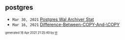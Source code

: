 ## postgres


* <code>Mar 30, 2021</code> [Postgres Wal Archiver Stat](2021-03-30T17-12-45-postgres-wal-archiver-stat.md)
* <code>Mar 16, 2021</code> [Difference-Between-COPY-And-\COPY](2021-03-16T22-01-30-difference-between-copy-and-copy.md)

<sup><sub>generated 18 Apr 2021 21:25:40 by <a href='https://github.com/senorprogrammer/til'>til</a></sub></sup>
